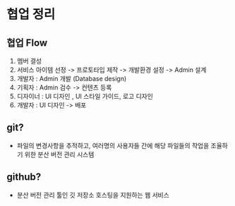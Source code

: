 # 협업 정리

  ## 협업 Flow

  1. 멤버 결성
  2. 서비스 아이템 선정 -> 프로토타입 제작 -> 개발환경 설정 -> Admin 설계
  3. 개발자 : Admin 개발 (Database design)
  4. 기획자 : Admin 검수 -> 컨텐츠 등록
  5. 디자이너 : UI 디자인 , UI 스타일 가이드, 로고 디자인
  6. 개발자 : UI 디자인 -> 배포
   
  ## git?
  - 파일의 변경사항을 추적하고, 여러명의 사용자들 간에 해당  파일들의 작업을 조율하기 위한 분산 버전 관리 시스템


## github?
- 분산 버전 관리 툴인 깃 저장소 호스팅을 지원하는 웹 서비스